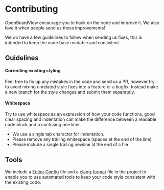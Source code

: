 # Contributing

OpenBoardView encourage you to hack on the code and improve it. We also love it
when people send us those improvements!

We do have a few guidelines to follow when sending us fixes, this is intended to
keep the code base readable and consistent.

## Guidelines

#### Correcting existing styling

Feel free to fix up any mistakes in the code and send us a PR, however try to
avoid mixing unrelated style fixes into a feature or a bugfix. Instead make a new
branch for the style changes and submit them separately.

#### Whitespace

Try to use whitespace as an expression of how your code functions, good clear
spacing and indentation can make the difference between a readable code block
and a confusing one liner.

 - We use a single tab character for indentation.
 - Please remove any trailing whitespace (spaces at the end of the line)
 - Please include a single trailing newline at the end of a file

## Tools

We include a [Editor Config] file and a [clang-format] file in the project to
enable you to use automated tools to keep your code style consistent with the
existing code.
 
 
[Editor Config]: http://editorconfig.org/
[clang-format]: http://clang.llvm.org/docs/ClangFormat.html
